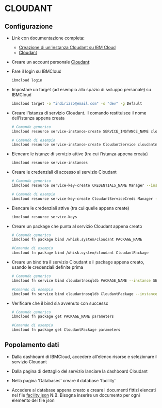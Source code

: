 # CLOUDANT

## Configurazione

* Link con documentazione completa:
  * [Creazione di un'instanza Cloudant su IBM Cloud](https://cloud.ibm.com/docs/Cloudant?topic=Cloudant-creating-an-ibm-cloudant-instance-on-ibm-cloud-by-using-the-ibm-cloud-cli)
  * [Cloudant](https://cloud.ibm.com/docs/openwhisk?topic=openwhisk-pkg_cloudant)

* Creare un account personale [Cloudant](https://www.ibm.com/it-it/cloud/cloudant):

* Fare il login su IBMCloud

  ```bash
  ibmcloud login
  ```

* Impostare un target (ad esempio allo spazio di sviluppo personale) su IBMCloud

  ```bash
  ibmcloud target -o "indirizzo@email.com" -s "dev" -g Default
  ```

* Creare l'istanza di servizio Cloudant. Il comando restituisce il nome dell'istanza appena creata

  ```bash
  # Comando generico
  ibmcloud resource service-instance-create SERVICE_INSTANCE_NAME cloudantnosqldb lite eu-de -p '{"legacyCredentials":false}'

  # Comando di esempio
  ibmcloud resource service-instance-create CloudantService cloudantnosqldb lite eu-de -p '{"legacyCredentials":false}'
  ```

* Elencare le istanze di servizio attive (tra cui l'istanza appena creata)

  ```bash
  ibmcloud resource service-instances
  ```

* Creare le credenziali di accesso al servizio Cloudant

  ```bash
  # Comando generico
  ibmcloud resource service-key-create CREDENTIALS_NAME Manager --instance-name SERVICE_INSTANCE_NAME

  # Comando di esempio
  ibmcloud resource service-key-create CloudantServiceCreds Manager --instance-name CloudantService
  ```

* Elencare le credenziali attive (tra cui quelle appena create)

  ```bash
  ibmcloud resource service-keys
  ```

* Creare un package che punta al servizio Cloudant appena creato

  ```bash
  # Comando generico
  ibmcloud fn package bind /whisk.system/cloudant PACKAGE_NAME

  #Comando di esempio
  ibmcloud fn package bind /whisk.system/cloudant CloudantPackage
  `````

* Creare un bind tra il servizio Cloudant e il package appena creato, usando le credenziali definite prima

  ```bash
  # Comando generico
  ibmcloud fn service bind cloudantnosqldb PACKAGE_NAME --instance SERVICE_INSTANCE_NAME --keyname CREDENTIALS_NAME

  #Comando di esempio
  ibmcloud fn service bind cloudantnosqldb CloudantPackage --instance CloudantService --keyname CloudantServiceCreds
  ```

* Verificare che il bind sia avvenuto con successo

  ```bash
  # Comando generico
  ibmcloud fn package get PACKAGE_NAME parameters

  #Comando di esempio
  ibmcloud fn package get CloudantPackage parameters
  ```

## Popolamento dati

* Dalla dashboard di IBMCloud, accedere all'elenco risorse e selezionare il servizio Cloudant

* Dalla pagina di dettaglio del servizio lanciare la dashboard Cloudant

* Nella pagina 'Databases' creare il database 'facility'

* Accedere al database appena creato e creare i documenti fittizi elencati nel file [facility.json](../facility/models/facility.json)
  N.B. Bisogna inserire un documento per ogni elemento del file json
